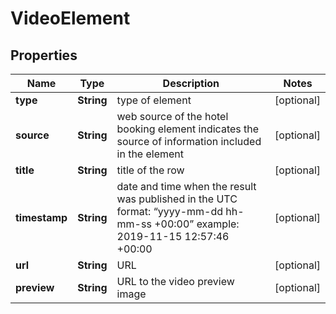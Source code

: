 

# VideoElement


## Properties

| Name | Type | Description | Notes |
|------------ | ------------- | ------------- | -------------|
|**type** | **String** | type of element |  [optional] |
|**source** | **String** | web source of the hotel booking element indicates the source of information included in the element |  [optional] |
|**title** | **String** | title of the row |  [optional] |
|**timestamp** | **String** | date and time when the result was published in the UTC format: “yyyy-mm-dd hh-mm-ss +00:00” example: 2019-11-15 12:57:46 +00:00 |  [optional] |
|**url** | **String** | URL |  [optional] |
|**preview** | **String** | URL to the video preview image |  [optional] |




